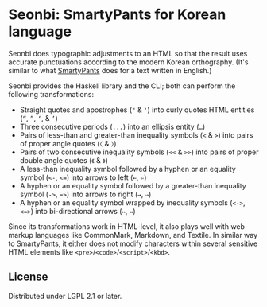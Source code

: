 Seonbi: SmartyPants for Korean language
=======================================

Seonbi does typographic adjustments to an HTML so that the result uses accurate
punctuations according to the modern Korean orthography.  (It's similar to
what [SmartyPants] does for a text written in English.)

Seonbi provides the Haskell library and the CLI; both can perform the following
transformations:

 -  Straight quotes and apostrophes (`"` & `'`) into curly quotes HTML
    entities (`“`, `”`, `‘`, & `’`)
 -  Three consecutive periods (`...`) into an ellipsis entity (`…`)
 -  Pairs of less-than and greater-than inequality symbols (`<` & `>`) into
    pairs of proper angle quotes (`〈` & `〉`)
 -  Pairs of two consecutive inequality symbols (`<<` & `>>`) into
    pairs of proper double angle quotes (`《` & `》`)
 -  A less-than inequality symbol followed by a hyphen or an equality
    symbol (`<-`, `<=`) into arrows to left (`←`, `⇐`)
 -  A hyphen or an equality symbol followed by a greater-than inequality
    symbol (`->`, `=>`) into arrows to right (`→`, `⇒`)
 -  A hyphen or an equality symbol wrapped by inequality symbols (`<->`, `<=>`)
    into bi-directional arrows (`↔`, `⇔`)

Since its transformations work in HTML-level, it also plays well with web
markup languages like CommonMark, Markdown, and Textile.  In similar way to
SmartyPants, it either does not modify characters within several sensitive
HTML elements like `<pre>`/`<code>`/`<script>`/`<kbd>`.

[SmartyPants]: https://daringfireball.net/projects/smartypants/


License
-------

Distributed under LGPL 2.1 or later.
